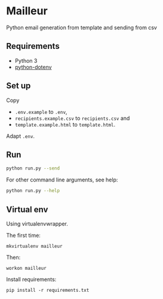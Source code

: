 # Mailleur

Python email generation from template and sending from csv

## Requirements

* Python 3
* [python-dotenv](https://pypi.org/project/python-dotenv/)

## Set up

Copy
* `.env.example` to `.env`,
* `recipients.example.csv` to `recipients.csv` and
* `template.example.html` to `template.html`.

Adapt `.env`.

## Run

```bash
python run.py --send
```

For other command line arguments, see help:
```bash
python run.py --help
```

## Virtual env

Using virtualenvwrapper.

The first time:
```
mkvirtualenv mailleur
```

Then:
```
workon mailleur
```

Install requirements:
```
pip install -r requirements.txt 
```